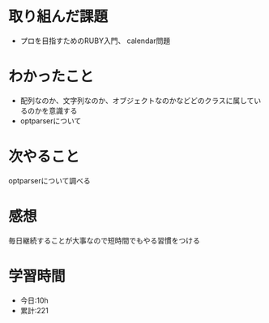 # 取り組んだ課題
  - プロを目指すためのRUBY入門、 calendar問題
# わかったこと

  - 配列なのか、文字列なのか、オブジェクトなのかなどどのクラスに属しているのかを意識する
  - optparserについて
  
# 次やること
 optparserについて調べる
# 感想
毎日継続することが大事なので短時間でもやる習慣をつける
# 学習時間
- 今日:10h
- 累計:221